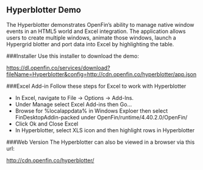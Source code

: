 ## Hyperblotter Demo
The Hyperblotter demonstrates OpenFin’s ability to manage native window events in an HTML5 world and Excel integration. The application allows users to create multiple windows, animate those windows, launch a Hypergrid blotter and port data into Excel by highlighting the table.

###Installer
Use this installer to download the demo:

https://dl.openfin.co/services/download?fileName=Hyperblotter&config=http://cdn.openfin.co/hyperblotter/app.json

###Excel Add-in
Follow these steps for Excel to work with Hyperblotter
* In Excel, navigate to File -> Options -> Add-Ins. 
* Under Manage select Excel Add-ins then Go…
* Browse for %localappdata% in Windows Exploer then select FinDesktopAddin-packed under OpenFin/runtime/4.40.2.0/OpenFin/
* Click Ok and Close Excel
* In Hyperblotter, select XLS icon and then highlight rows in Hyperblotter

###Web Version
The Hyperblotter can also be viewed in a browser via this url:

http://cdn.openfin.co/hyperblotter/
